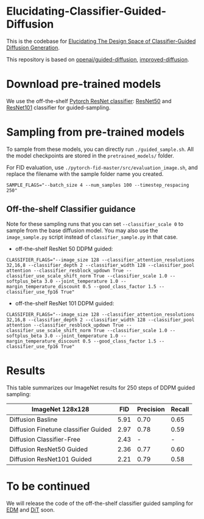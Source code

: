 # Elucidating-Classifier-Guided-Diffusion

This is the codebase for [Elucidating The Design Space of Classifier-Guided Diffusion Generation](http://arxiv.org/abs/2105.05233).

This repository is based on [openai/guided-diffusion](https://github.com/openai/guided-diffusion), [improved-diffusion](https://github.com/openai/improved-diffusion).

# Download pre-trained models

We use the off-the-shelf [Pytorch ResNet classifier](https://pytorch.org/vision/main/models/resnet.html): [ResNet50](https://download.pytorch.org/models/resnet50-11ad3fa6.pth) and [ResNet101](https://download.pytorch.org/models/resnet101-cd907fc2.pth) classifier for guided-sampling. 



# Sampling from pre-trained models 

To sample from these models, you can directly run `./guided_sample.sh`.
All the model checkpoints are stored in the `pretrained_models/` folder.

For FID evaluation, use `./pytorch-fid-master/src/evaluation_image.sh`, and replace the filename with the sample folder name you created. 

```
SAMPLE_FLAGS="--batch_size 4 --num_samples 100 --timestep_respacing 250"
```

## Off-the-shelf Classifier guidance

Note for these sampling runs that you can set `--classifier_scale 0` to sample from the base diffusion model.
You may also use the `image_sample.py` script instead of `classifier_sample.py` in that case.

 * off-the-shelf ResNet 50 DDPM guided:

```
CLASSIFIER_FLAGS="--image_size 128 --classifier_attention_resolutions 32,16,8 --classifier_depth 2 --classifier_width 128 --classifier_pool attention --classifier_resblock_updown True --classifier_use_scale_shift_norm True --classifier_scale 1.0 --softplus_beta 3.0 --joint_temperature 1.0 --margin_temperature_discount 0.5 --good_class_factor 1.5 --classifier_use_fp16 True"
```

 * off-the-shelf ResNet 101 DDPM guided:

```
CLASSIFIER_FLAGS="--image_size 128 --classifier_attention_resolutions 32,16,8 --classifier_depth 2 --classifier_width 128 --classifier_pool attention --classifier_resblock_updown True --classifier_use_scale_shift_norm True --classifier_scale 1.0 --softplus_beta 3.0 --joint_temperature 1.0 --margin_temperature_discount 0.5 --good_class_factor 1.5 --classifier_use_fp16 True"
```


# Results

This table summarizes our ImageNet results for 250 steps of DDPM guided sampling:

| ImageNet 128x128          | FID  | Precision | Recall |
|------------------|------|-----------|--------|
| Diffusion Basline   | 5.91 | 0.70      | 0.65   |
| Diffusion Finetune classifier Guided | 2.97 | 0.78      | 0.59   |
| Diffusion Classifier-Free | 2.43 | -      | -   |
| Diffusion ResNet50 Guided | 2.36 | 0.77      | 0.60   |
| Diffusion ResNet101 Guided | 2.21 | 0.79      | 0.58   |



# To be continued

We will release the code of the off-the-shelf classifier guided sampling for [EDM](https://github.com/NVlabs/edm) and [DiT](https://github.com/facebookresearch/DiT) soon.

